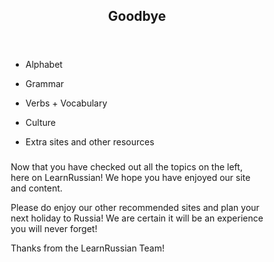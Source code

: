 <!DOCTYPE html>
<html lang="en">
<head>
<meta charset="utf-8">
<meta name="viewport" content="width=device-width, initial-scale=1">
<style>
* {
  box-sizing: border-box;
}

body {
  font-family: Arial, Helvetica, sans-serif;
}

/* Style the header */
header {
  background-color: #666;
  padding: 30px;
  text-align: center;
  font-size: 35px;
  color: white;
}

/* Create two columns/boxes that floats next to each other */
nav {
  float: left;
  width: 30%;
  height: 300px; /* only for demonstration, should be removed */
  background: #ccc;
  padding: 20px;
}

/* Style the list inside the menu */
nav ul {
  list-style-type: none;
  padding: 0;
}

article {
  float: left;
  padding: 20px;
  width: 70%;
  background-color: #f1f1f1;
  height: 300px; /* only for demonstration, should be removed */
}

/* Clear floats after the columns */
section:after {
  content: "";
  display: table;
  clear: both;
}

/* Style the footer */
footer {
  background-color: #777;
  padding: 10px;
  text-align: center;
  color: white;
}

/* Responsive layout - makes the two columns/boxes stack on top of each other instead of next to each other, on small screens */
@media (max-width: 600px) {
  nav, article {
    width: 100%;
    height: auto;
  }
}
</style>
</head>
<body>

<header>
  <h2>Goodbye</h2>
</header>

<section>
  <nav>
    <ul>
      <li>Alphabet</li>
      <p></p>
      <li>Grammar</li>
      <p></p>
      <li>Verbs + Vocabulary</li>
      <p></p>
      <li>Culture</li>
      <p></p>
      <li>Extra sites and other resources</li>
    </ul>
  </nav>
  
  <article>
    <h1></h1>
    <p>Now that you have checked out all the topics on the left, here on LearnRussian! We hope you have enjoyed our site and content.</p>
    <p>Please do enjoy our other recommended sites and plan your next holiday to Russia! We are certain it will be an experience you will never forget!</p>
  </article>
</section>

<footer>
  <p>Thanks from the LearnRussian Team!</p>
</footer>

</body>
</html>

